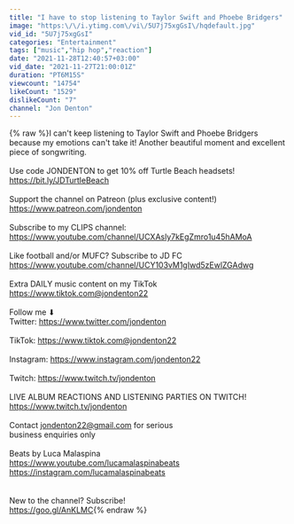 ```yaml
---
title: "I have to stop listening to Taylor Swift and Phoebe Bridgers"
image: "https:\/\/i.ytimg.com\/vi\/5U7j75xgGsI\/hqdefault.jpg"
vid_id: "5U7j75xgGsI"
categories: "Entertainment"
tags: ["music","hip hop","reaction"]
date: "2021-11-28T12:40:57+03:00"
vid_date: "2021-11-27T21:00:01Z"
duration: "PT6M15S"
viewcount: "14754"
likeCount: "1529"
dislikeCount: "7"
channel: "Jon Denton"
---
```

{% raw %}I can't keep listening to Taylor Swift and Phoebe Bridgers because my emotions can't take it! Another beautiful moment and excellent piece of songwriting. <br /><br />Use code JONDENTON to get 10% off Turtle Beach headsets!<br /><a rel="nofollow" target="blank" href="https://bit.ly/JDTurtleBeach">https://bit.ly/JDTurtleBeach</a><br /><br />Support the channel on Patreon (plus exclusive content!) <a rel="nofollow" target="blank" href="https://www.patreon.com/jondenton">https://www.patreon.com/jondenton</a><br /><br />Subscribe to my CLIPS channel:<br /><a rel="nofollow" target="blank" href="https://www.youtube.com/channel/UCXAsly7kEgZmro1u45hAMoA">https://www.youtube.com/channel/UCXAsly7kEgZmro1u45hAMoA</a><br /><br />Like football and/or MUFC? Subscribe to JD FC <br /><a rel="nofollow" target="blank" href="https://www.youtube.com/channel/UCY103vM1gIwd5zEwlZGAdwg">https://www.youtube.com/channel/UCY103vM1gIwd5zEwlZGAdwg</a><br /><br />Extra DAILY music content on my TikTok<br /><a rel="nofollow" target="blank" href="https://www.tiktok.com@jondenton22">https://www.tiktok.com@jondenton22</a><br /><br />Follow me ⬇<br />Twitter: <a rel="nofollow" target="blank" href="https://www.twitter.com/jondenton">https://www.twitter.com/jondenton</a><br /><br />TikTok: <a rel="nofollow" target="blank" href="https://www.tiktok.com@jondenton22">https://www.tiktok.com@jondenton22</a><br /><br />Instagram: <a rel="nofollow" target="blank" href="https://www.instagram.com/jondenton22">https://www.instagram.com/jondenton22</a><br /><br />Twitch: <a rel="nofollow" target="blank" href="https://www.twitch.tv/jondenton">https://www.twitch.tv/jondenton</a><br /><br />LIVE ALBUM REACTIONS AND LISTENING PARTIES ON TWITCH!<br /><a rel="nofollow" target="blank" href="https://www.twitch.tv/jondenton">https://www.twitch.tv/jondenton</a><br /><br />Contact jondenton22@gmail.com for serious<br />business enquiries only<br /><br />Beats by Luca Malaspina<br /><a rel="nofollow" target="blank" href="https://www.youtube.com/lucamalaspinabeats">https://www.youtube.com/lucamalaspinabeats</a><br /><a rel="nofollow" target="blank" href="https://instagram.com/lucamalaspinabeats">https://instagram.com/lucamalaspinabeats</a><br /><br />     <br />New to the channel? Subscribe!<br /><a rel="nofollow" target="blank" href="https://goo.gl/AnKLMC">https://goo.gl/AnKLMC</a>{% endraw %}
